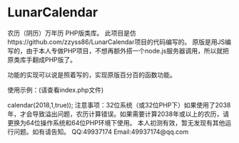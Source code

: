 # LunarCalendar

农历（阴历）万年历 PHP版类库。
此项目是仿https://github.com/zzyss86/LunarCalendar项目的代码编写的。
原版是用JS编写的，由于本人专做PHP项目，不想再额外搭一个node.js服务器调用，所以就把原类库手翻成PHP版了。

功能的实现可以说是照着写的，实现原版百分百的函数功能。

使用示例：(请查看index.php文件)

<?php
include 'CacheUtil.php';
include 'LunarCalendar.php';
$lunar = new ziweiyang\LunarCalendar();
var_dump($lunar->calendar(2018,1,true));

注意事项：32位系统（或32位PHP下）如果使用了2038年，才会导致溢出问题，农历计算错误。如果需要计算2038年或以上的农历，请更换为64位操作系统和64位PHP环境下使用。


本人初测有效，暂无发现有其他运行问题。如有请告知。
QQ:49937174
Email:49937174@qq.com
